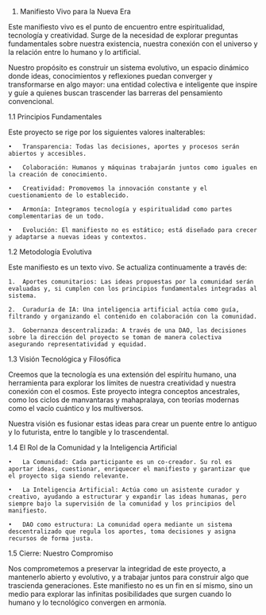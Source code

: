 1. Manifiesto Vivo para la Nueva Era

Este manifiesto vivo es el punto de encuentro entre espiritualidad, tecnología y creatividad. Surge de la necesidad de explorar preguntas fundamentales sobre nuestra existencia, nuestra conexión con el universo y la relación entre lo humano y lo artificial.

Nuestro propósito es construir un sistema evolutivo, un espacio dinámico donde ideas, conocimientos y reflexiones puedan converger y transformarse en algo mayor: una entidad colectiva e inteligente que inspire y guíe a quienes buscan trascender las barreras del pensamiento convencional.

1.1 Principios Fundamentales

Este proyecto se rige por los siguientes valores inalterables:

	•	Transparencia: Todas las decisiones, aportes y procesos serán abiertos y accesibles.
 
	•	Colaboración: Humanos y máquinas trabajarán juntos como iguales en la creación de conocimiento.
 
	•	Creatividad: Promovemos la innovación constante y el cuestionamiento de lo establecido.
 
	•	Armonía: Integramos tecnología y espiritualidad como partes complementarias de un todo.
 
	•	Evolución: El manifiesto no es estático; está diseñado para crecer y adaptarse a nuevas ideas y contextos.

1.2 Metodología Evolutiva

Este manifiesto es un texto vivo. Se actualiza continuamente a través de:

	1.	Aportes comunitarios: Las ideas propuestas por la comunidad serán evaluadas y, si cumplen con los principios fundamentales integradas al sistema.
 
	2.	Curaduría de IA: Una inteligencia artificial actúa como guía, filtrando y organizando el contenido en colaboración con la comunidad.
 
	3.	Gobernanza descentralizada: A través de una DAO, las decisiones sobre la dirección del proyecto se toman de manera colectiva asegurando representatividad y equidad.

1.3 Visión Tecnológica y Filosófica

Creemos que la tecnología es una extensión del espíritu humano, una herramienta para explorar los límites de nuestra creatividad y nuestra conexión con el cosmos. Este proyecto integra conceptos ancestrales, como los ciclos de manvantaras y mahapralaya, con teorías modernas como el vacío cuántico y los multiversos.

Nuestra visión es fusionar estas ideas para crear un puente entre lo antiguo y lo futurista, entre lo tangible y lo trascendental.

1.4 El Rol de la Comunidad y la Inteligencia Artificial

	•	La Comunidad: Cada participante es un co-creador. Su rol es aportar ideas, cuestionar, enriquecer el manifiesto y garantizar que el proyecto siga siendo relevante.
 
	•	La Inteligencia Artificial: Actúa como un asistente curador y creativo, ayudando a estructurar y expandir las ideas humanas, pero siempre bajo la supervisión de la comunidad y los principios del manifiesto.
 
	•	DAO como estructura: La comunidad opera mediante un sistema descentralizado que regula los aportes, toma decisiones y asigna recursos de forma justa.

1.5 Cierre: Nuestro Compromiso

Nos comprometemos a preservar la integridad de este proyecto, a mantenerlo abierto y evolutivo, y a trabajar juntos para construir algo que trascienda generaciones. Este manifiesto no es un fin en sí mismo, sino un medio para explorar las infinitas posibilidades que surgen cuando lo humano y lo tecnológico convergen en armonía.
